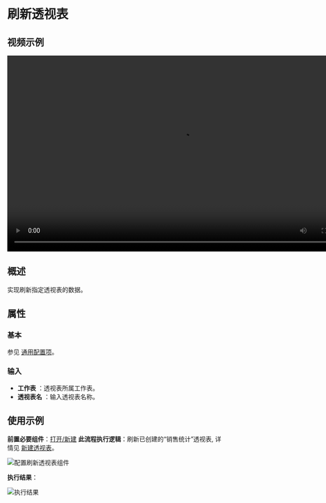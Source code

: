 # 刷新透视表

## 视频示例

<video controls height='450px' width='800px' src="https://encooacademy.oss-cn-shanghai.aliyuncs.com/activity/RefreshPivotTable.mp4"></video>

## 概述

实现刷新指定透视表的数据。

## 属性

### 基本

参见 [通用配置项](../Appendix/CommonConfigurationItems.md)。

### 输入

- **工作表** ：透视表所属工作表。
- **透视表名** ：输入透视表名称。

## 使用示例

**前置必要组件**：[打开/新建](../OfficeExcel/OpenExcel.md)
**此流程执行逻辑**：刷新已创建的“销售统计”透视表, 详情见 [新建透视表](./CreatePivotTable.md)。

![配置刷新透视表组件](https://docimages.blob.core.chinacloudapi.cn/images/Activities/RefreshPivotTable1.png)

**执行结果**：

![执行结果](https://docimages.blob.core.chinacloudapi.cn/images/Activities/RefreshPivotTable3.png)
